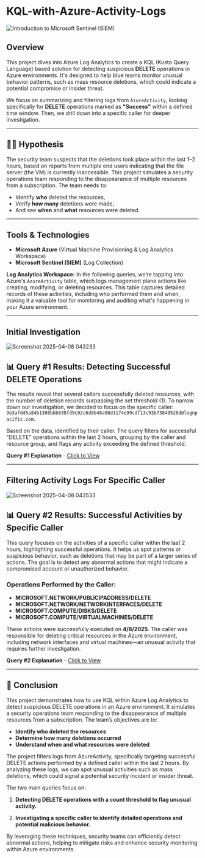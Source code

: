 # KQL-with-Azure-Activity-Logs

![Introduction to Microsoft Sentinel (SIEM)](https://github.com/user-attachments/assets/8038f7fc-9926-4997-91af-3302466cb45c)


## Overview
This project dives into Azure Log Analytics to create a KQL (Kusto Query Language) based solution for detecting suspicious **DELETE** operations in Azure environments. It's designed to help blue teams monitor unusual behavior patterns, such as mass resource deletions, which could indicate a potential compromise or insider threat.

We focus on summarizing and filtering logs from `AzureActivity`, looking specifically for **DELETE** operations marked as **"Success"** within a defined time window. Then, we drill down into a specific caller for deeper investigation.

---
## 🕵️‍♂️ Hypothesis
The security team suspects that the deletions took place within the last 1–2 hours, based on reports from multiple end users indicating that the file server (the VM) is currently inaccessible. This project simulates a security operations team responding to the disappearance of multiple resources from a subscription. The team needs to:
- Identify **who** deleted the resources,
- Verify **how many** deletions were made,
- And see **when** and **what** resources were deleted.

---
## Tools & Technologies
- **Microsoft Azure** (Virtual Machine Provisioning & Log Analytics Workspace)
- **Microsoft Sentinel (SIEM)** (Log Collection)

**Log Analytics Workspace:** In the following queries, we’re tapping into Azure's `AzureActivity` table, which logs management plane actions like creating, modifying, or deleting resources. This table captures detailed records of these activities, including who performed them and when, making it a valuable tool for monitoring and auditing what's happening in your Azure environment.

------
## Initial Investigation
![Screenshot 2025-04-08 043233](https://github.com/user-attachments/assets/02cd7ef6-f626-41b3-bff4-1c9736f348b1)


## 📊 Query #1 Results: Detecting Successful DELETE Operations
The results reveal that several callers successfully deleted resources, with the number of deletion records surpassing the set threshold (1). To narrow down our investigation, we decided to focus on the specific caller: `9e3afd45a84b1308bbb838fd9c02c6d0b48a98d1174e99cdf13c93b73849528d@lognpacific.com`.

Based on the data, identified by their caller. The query filters for successful "DELETE" operations within the last 2 hours, grouping by the caller and resource group, and flags any activity exceeding the defined threshold.

**Query #1 Explanation** - [Click to View](https://github.com/cybererik/KQL-with-Azure-Activity-Logs/blob/main/KQL%20Query%3A%20Detecting%20Successful%20DELETE%20Operations)

-------
## Filtering Activity Logs For Specific Caller
![Screenshot 2025-04-08 043533](https://github.com/user-attachments/assets/7b88c7ff-a5b0-49e1-a4d2-a2f33a416c3f)

## 📊 Query #2 Results: Successful Activities by Specific Caller
This query focuses on the activities of a specific caller within the last 2 hours, highlighting successful operations. It helps us spot patterns or suspicious behavior, such as deletions that may be part of a larger series of actions. The goal is to detect any abnormal actions that might indicate a compromised account or unauthorized behavior.

### Operations Performed by the Caller:
- **MICROSOFT.NETWORK/PUBLICIPADDRESS/DELETE**
- **MICROSOFT.NETWORK/NETWORKINTERFACES/DELETE**
- **MICROSOFT.COMPUTE/DISKS/DELETE**
- **MICROSOFT.COMPUTE/VIRTUALMACHINES/DELETE**

These actions were successfully executed on **4/8/2025**. The caller was responsible for deleting critical resources in the Azure environment, including network interfaces and virtual machines—an unusual activity that requires further investigation.

**Query #2 Explanation** - [Click to View](https://github.com/cybererik/KQL-with-Azure-Activity-Logs/blob/main/KQL%20Query%3A%20Successful%20Activities%20by%20Specific%20Caller)

-----

## 🧠 Conclusion
This project demonstrates how to use KQL within Azure Log Analytics to detect suspicious DELETE operations in an Azure environment. It simulates a security operations team responding to the disappearance of multiple resources from a subscription. The team’s objectives are to:

- **Identify who deleted the resources**
- **Determine how many deletions occurred**
- **Understand when and what resources were deleted**

The project filters logs from AzureActivity, specifically targeting successful DELETE actions performed by a defined caller within the last 2 hours. By analyzing these logs, we can spot unusual activities such as mass deletions, which could signal a potential security incident or insider threat.

The two main queries focus on:

1) **Detecting DELETE operations with a count threshold to flag unusual activity.**

2) **Investigating a specific caller to identify detailed operations and potential malicious behavior.**

By leveraging these techniques, security teams can efficiently detect abnormal actions, helping to mitigate risks and enhance security monitoring within Azure environments.












